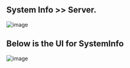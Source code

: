 ## System Info >> Server.


![image](https://github.com/ahmadrazalab/initial/assets/146583259/ef04d69c-dce0-46bc-ba2c-6bae4b2db693)


## Below is the UI for SystemInfo
![image](https://github.com/ahmadrazalab/initial/assets/146583259/3c47dc33-f060-4ba7-b376-eaeffbc6a4b0)
